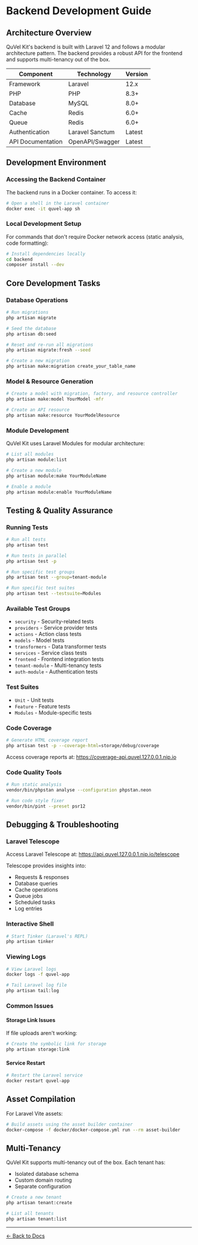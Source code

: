 # Backend Development Guide

## Architecture Overview

QuVel Kit's backend is built with Laravel 12 and follows a modular architecture pattern. The backend provides a robust API for the frontend and supports multi-tenancy out of the box.

| Component | Technology | Version |
|-----------|------------|--------|
| Framework | Laravel | 12.x |
| PHP | PHP | 8.3+ |
| Database | MySQL | 8.0+ |
| Cache | Redis | 6.0+ |
| Queue | Redis | 6.0+ |
| Authentication | Laravel Sanctum | Latest |
| API Documentation | OpenAPI/Swagger | Latest |

## Development Environment

### Accessing the Backend Container

The backend runs in a Docker container. To access it:

```bash
# Open a shell in the Laravel container
docker exec -it quvel-app sh
```

### Local Development Setup

For commands that don't require Docker network access (static analysis, code formatting):

```bash
# Install dependencies locally
cd backend
composer install --dev
```

## Core Development Tasks

### Database Operations

```bash
# Run migrations
php artisan migrate

# Seed the database
php artisan db:seed

# Reset and re-run all migrations
php artisan migrate:fresh --seed

# Create a new migration
php artisan make:migration create_your_table_name
```

### Model & Resource Generation

```bash
# Create a model with migration, factory, and resource controller
php artisan make:model YourModel -mfr

# Create an API resource
php artisan make:resource YourModelResource
```

### Module Development

QuVel Kit uses Laravel Modules for modular architecture:

```bash
# List all modules
php artisan module:list

# Create a new module
php artisan module:make YourModuleName

# Enable a module
php artisan module:enable YourModuleName
```

## Testing & Quality Assurance

### Running Tests

```bash
# Run all tests
php artisan test

# Run tests in parallel
php artisan test -p

# Run specific test groups
php artisan test --group=tenant-module

# Run specific test suites
php artisan test --testsuite=Modules
```

### Available Test Groups

- `security` - Security-related tests
- `providers` - Service provider tests
- `actions` - Action class tests
- `models` - Model tests
- `transformers` - Data transformer tests
- `services` - Service class tests
- `frontend` - Frontend integration tests
- `tenant-module` - Multi-tenancy tests
- `auth-module` - Authentication tests

### Test Suites

- `Unit` - Unit tests
- `Feature` - Feature tests
- `Modules` - Module-specific tests

### Code Coverage

```bash
# Generate HTML coverage report
php artisan test -p --coverage-html=storage/debug/coverage
```

Access coverage reports at: <https://coverage-api.quvel.127.0.0.1.nip.io>

### Code Quality Tools

```bash
# Run static analysis
vendor/bin/phpstan analyse --configuration phpstan.neon

# Run code style fixer
vendor/bin/pint --preset psr12
```

## Debugging & Troubleshooting

### Laravel Telescope

Access Laravel Telescope at: <https://api.quvel.127.0.0.1.nip.io/telescope>

Telescope provides insights into:

- Requests & responses
- Database queries
- Cache operations
- Queue jobs
- Scheduled tasks
- Log entries

### Interactive Shell

```bash
# Start Tinker (Laravel's REPL)
php artisan tinker
```

### Viewing Logs

```bash
# View Laravel logs
docker logs -f quvel-app

# Tail Laravel log file
php artisan tail:log
```

### Common Issues

#### Storage Link Issues

If file uploads aren't working:

```bash
# Create the symbolic link for storage
php artisan storage:link
```

#### Service Restart

```bash
# Restart the Laravel service
docker restart quvel-app
```

## Asset Compilation

For Laravel Vite assets:

```bash
# Build assets using the asset builder container
docker-compose -f docker/docker-compose.yml run --rm asset-builder
```

## Multi-Tenancy

QuVel Kit supports multi-tenancy out of the box. Each tenant has:

- Isolated database schema
- Custom domain routing
- Separate configuration

```bash
# Create a new tenant
php artisan tenant:create

# List all tenants
php artisan tenant:list
```

---

[← Back to Docs](./README.md)
